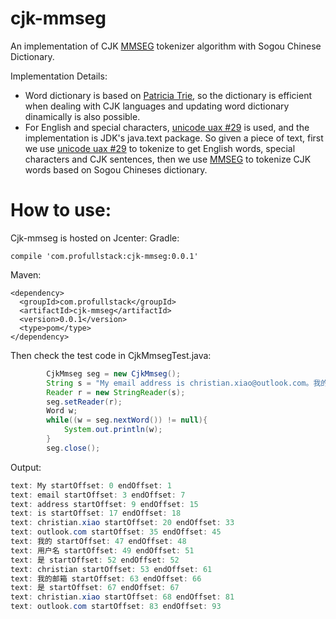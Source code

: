 # cjk-mmseg
An implementation of CJK [MMSEG](http://technology.chtsai.org/mmseg/) tokenizer algorithm with Sogou Chinese Dictionary.

Implementation Details:
* Word dictionary is based on [Patricia Trie](https://github.com/rkapsi/patricia-trie), so the dictionary is efficient when dealing with CJK languages and updating word dictionary dinamically is also possible.
* For English and special characters, [unicode uax #29](http://unicode.org/reports/tr29/) is used, and the implementation is JDK's java.text package. So given a piece of text, first we use [unicode uax #29](http://unicode.org/reports/tr29/) to tokenize to get English words, special characters and CJK sentences, then we use [MMSEG](http://technology.chtsai.org/mmseg/) to tokenize CJK words based on Sogou Chineses dictionary.

# How to use:
Cjk-mmseg is hosted on Jcenter:
Gradle:
```
compile 'com.profullstack:cjk-mmseg:0.0.1'
```
Maven:
```
<dependency>
  <groupId>com.profullstack</groupId>
  <artifactId>cjk-mmseg</artifactId>
  <version>0.0.1</version>
  <type>pom</type>
</dependency>
```
Then check the test code in CjkMmsegTest.java:
```java
        CjkMmseg seg = new CjkMmseg();
        String s = "My email address is christian.xiao@outlook.com。我的用户名是christian,我的邮箱是christian.xiao@outlook.com.";
        Reader r = new StringReader(s);
        seg.setReader(r);
        Word w;
        while((w = seg.nextWord()) != null){
            System.out.println(w);
        }
        seg.close();
```
Output:
```java
text: My startOffset: 0 endOffset: 1
text: email startOffset: 3 endOffset: 7
text: address startOffset: 9 endOffset: 15
text: is startOffset: 17 endOffset: 18
text: christian.xiao startOffset: 20 endOffset: 33
text: outlook.com startOffset: 35 endOffset: 45
text: 我的 startOffset: 47 endOffset: 48
text: 用户名 startOffset: 49 endOffset: 51
text: 是 startOffset: 52 endOffset: 52
text: christian startOffset: 53 endOffset: 61
text: 我的邮箱 startOffset: 63 endOffset: 66
text: 是 startOffset: 67 endOffset: 67
text: christian.xiao startOffset: 68 endOffset: 81
text: outlook.com startOffset: 83 endOffset: 93
```
